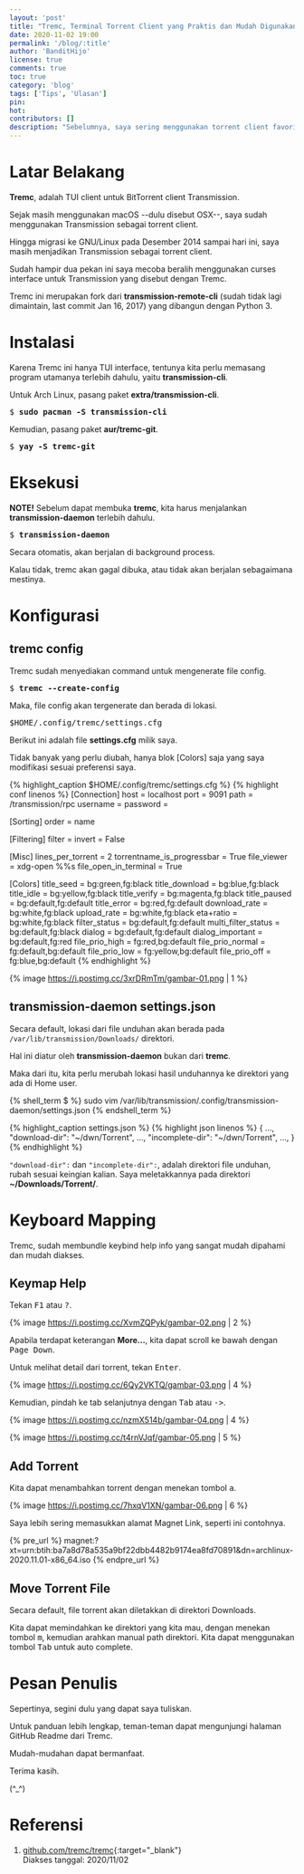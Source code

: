 ```yaml
---
layout: 'post'
title: "Tremc, Terminal Torrent Client yang Praktis dan Mudah Digunakan"
date: 2020-11-02 19:00
permalink: '/blog/:title'
author: 'BanditHijo'
license: true
comments: true
toc: true
category: 'blog'
tags: ['Tips', 'Ulasan']
pin:
hot:
contributors: []
description: "Sebelumnya, saya sering menggunakan torrent client favorit saya sejak masih menggunakan OSX, yaitu Transmission. Namun, ternyata transmission memiliki daemon yang berjalan di background, lantas saya terpikir, kenapa tidak menggunakan user interface yang lebih sederhana, bukan dengan GUI melainkan dengan TUI. Tremc adalah salah satu user interface alternatif untuk transmission daemon yang dapat kita operasikan cukup menggunakan Terminal."
---
```


# Latar Belakang

**Tremc**, adalah TUI client untuk BitTorrent client Transmission.

Sejak masih menggunakan macOS --dulu disebut OSX--, saya sudah menggunakan Transmission sebagai torrent client.

Hingga migrasi ke GNU/Linux pada Desember 2014 sampai hari ini, saya masih menjadikan Transmission sebagai torrent client.

Sudah hampir dua pekan ini saya mecoba beralih menggunakan curses interface untuk Transmission yang disebut dengan Tremc.

Tremc ini merupakan fork dari **transmission-remote-cli** (sudah tidak lagi dimaintain, last commit Jan 16, 2017) yang dibangun dengan Python 3.


# Instalasi

Karena Tremc ini hanya TUI interface, tentunya kita perlu memasang program utamanya terlebih dahulu, yaitu **transmission-cli**.

Untuk Arch Linux, pasang paket **extra/transmission-cli**.

<pre>
$ <b>sudo pacman -S transmission-cli</b>
</pre>

Kemudian, pasang paket **aur/tremc-git**.

<pre>
$ <b>yay -S tremc-git</b>
</pre>

# Eksekusi

**NOTE!** Sebelum dapat membuka **tremc**, kita harus menjalankan **transmission-daemon** terlebih dahulu.

<pre>
$ <b>transmission-daemon</b>
</pre>

Secara otomatis, akan berjalan di background process.

Kalau tidak, tremc akan gagal dibuka, atau tidak akan berjalan sebagaimana mestinya.

# Konfigurasi

## tremc config

Tremc sudah menyediakan command untuk mengenerate file config.

<pre>
$ <b>tremc --create-config</b>
</pre>

Maka, file config akan tergenerate dan berada di lokasi.

<pre class="url">
$HOME/.config/tremc/settings.cfg
</pre>

Berikut ini adalah file **settings.cfg** milik saya.

Tidak banyak yang perlu diubah, hanya blok [Colors] saja yang saya modifikasi sesuai preferensi saya.

{% highlight_caption $HOME/.config/tremc/settings.cfg %}
{% highlight conf linenos %}
[Connection]
host                       = localhost
port                       = 9091
path                       = /transmission/rpc
username                   =
password                   =

[Sorting]
order                      = name

[Filtering]
filter                     =
invert                     = False

[Misc]
lines_per_torrent          = 2
torrentname_is_progressbar = True
file_viewer                = xdg-open %%s
file_open_in_terminal      = True

[Colors]
title_seed                 = bg:green,fg:black
title_download             = bg:blue,fg:black
title_idle                 = bg:yellow,fg:black
title_verify               = bg:magenta,fg:black
title_paused               = bg:default,fg:default
title_error                = bg:red,fg:default
download_rate              = bg:white,fg:black
upload_rate                = bg:white,fg:black
eta+ratio                  = bg:white,fg:black
filter_status              = bg:default,fg:default
multi_filter_status        = bg:default,fg:black
dialog                     = bg:default,fg:default
dialog_important           = bg:default,fg:red
file_prio_high             = fg:red,bg:default
file_prio_normal           = fg:default,bg:default
file_prio_low              = fg:yellow,bg:default
file_prio_off              = fg:blue,bg:default
{% endhighlight %}

{% image https://i.postimg.cc/3xrDRmTm/gambar-01.png | 1 %}

## transmission-daemon settings.json

Secara default, lokasi dari file unduhan akan berada pada `/var/lib/transmission/Downloads/` direktori.

Hal ini diatur oleh **transmission-daemon** bukan dari **tremc**.

Maka dari itu, kita perlu merubah lokasi hasil unduhannya ke direktori yang ada di Home user.

{% shell_term $ %}
sudo vim /var/lib/transmission/.config/transmission-daemon/settings.json
{% endshell_term %}

{% highlight_caption settings.json %}
{% highlight json linenos %}
{
    ...,
    "download-dir": "~/dwn/Torrent",
    ...,
    "incomplete-dir": "~/dwn/Torrent",
    ...,
}
{% endhighlight %}

`"download-dir":` dan `"incomplete-dir":`, adalah direktori file unduhan, rubah sesuai keingian kalian. Saya meletakkannya pada direktori **~/Downloads/Torrent/**.

# Keyboard Mapping

Tremc, sudah membundle keybind help info yang sangat mudah dipahami dan mudah diakses.

## Keymap Help

Tekan <kbd>F1</kbd> atau <kbd>?</kbd>.

{% image https://i.postimg.cc/XvmZQPyk/gambar-02.png | 2 %}

Apabila terdapat keterangan **More...**, kita dapat scroll ke bawah dengan <kbd>Page Down</kbd>.

Untuk melihat detail dari torrent, tekan <kbd>Enter</kbd>.

{% image https://i.postimg.cc/6Qy2VKTQ/gambar-03.png | 4 %}

Kemudian, pindah ke tab selanjutnya dengan <kbd>Tab</kbd> atau <kbd>-></kbd>.

{% image https://i.postimg.cc/nzmX514b/gambar-04.png | 4 %}

{% image https://i.postimg.cc/t4rnVJqf/gambar-05.png | 5 %}

## Add Torrent

Kita dapat menambahkan torrent dengan menekan tombol <kbd>a</kbd>.

{% image https://i.postimg.cc/7hxqV1XN/gambar-06.png | 6 %}

Saya lebih sering memasukkan alamat Magnet Link, seperti ini contohnya.

{% pre_url %}
magnet:?xt=urn:btih:ba7a8d78a535a9bf22dbb4482b9174ea8fd70891&dn=archlinux-2020.11.01-x86_64.iso
{% endpre_url %}

## Move Torrent File

Secara default, file torrent akan diletakkan di direktori Downloads.

Kita dapat memindahkan ke direktori yang kita mau, dengan menekan tombol <kbd>m</kbd>, kemudian arahkan manual path direktori. Kita dapat menggunakan tombol <kbd>Tab</kbd> untuk auto complete.



# Pesan Penulis

Sepertinya, segini dulu yang dapat saya tuliskan.

Untuk panduan lebih lengkap, teman-teman dapat mengunjungi halaman GitHub Readme dari Tremc.

Mudah-mudahan dapat bermanfaat.

Terima kasih.

(^_^)


# Referensi

1. [github.com/tremc/tremc](https://github.com/tremc/tremc){:target="_blank"}
<br>Diakses tanggal: 2020/11/02
